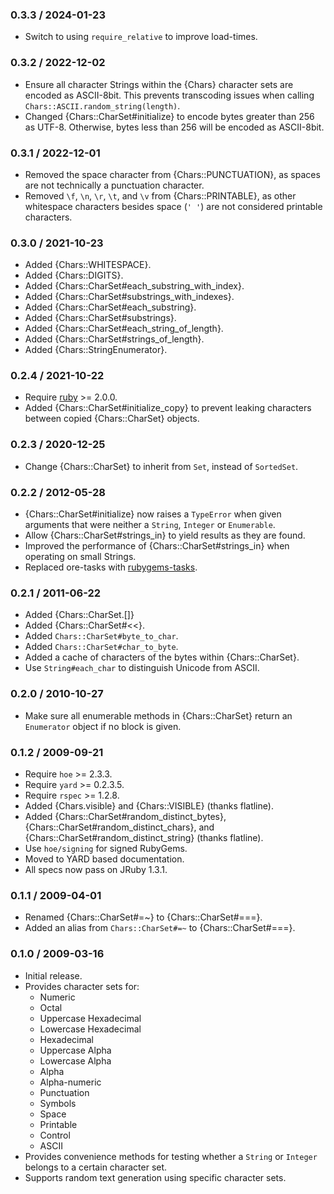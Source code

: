 ### 0.3.3 / 2024-01-23

* Switch to using `require_relative` to improve load-times.

### 0.3.2 / 2022-12-02

* Ensure all character Strings within the {Chars} character sets are encoded as
  ASCII-8bit. This prevents transcoding issues when calling
  `Chars::ASCII.random_string(length)`.
* Changed {Chars::CharSet#initialize} to encode bytes greater than 256 as UTF-8.
  Otherwise, bytes less than 256 will be encoded as ASCII-8bit.

### 0.3.1 / 2022-12-01

* Removed the space character from {Chars::PUNCTUATION}, as spaces are not
  technically a punctuation character.
* Removed `\f`, `\n`, `\r`, `\t`, and `\v` from {Chars::PRINTABLE}, as other
  whitespace characters besides space (`' '`) are not considered printable
  characters.

### 0.3.0 / 2021-10-23

* Added {Chars::WHITESPACE}.
* Added {Chars::DIGITS}.
* Added {Chars::CharSet#each_substring_with_index}.
* Added {Chars::CharSet#substrings_with_indexes}.
* Added {Chars::CharSet#each_substring}.
* Added {Chars::CharSet#substrings}.
* Added {Chars::CharSet#each_string_of_length}.
* Added {Chars::CharSet#strings_of_length}.
* Added {Chars::StringEnumerator}.

### 0.2.4 / 2021-10-22

* Require [ruby] >= 2.0.0.
* Added {Chars::CharSet#initialize_copy} to prevent leaking characters
  between copied {Chars::CharSet} objects.

### 0.2.3 / 2020-12-25

* Change {Chars::CharSet} to inherit from `Set`, instead of `SortedSet`.

### 0.2.2 / 2012-05-28

* {Chars::CharSet#initialize} now raises a `TypeError` when given arguments
  that were neither a `String`, `Integer` or `Enumerable`.
* Allow {Chars::CharSet#strings_in} to yield results as they are found.
* Improved the performance of {Chars::CharSet#strings_in} when operating on
  small Strings.
* Replaced ore-tasks with
  [rubygems-tasks](https://github.com/postmodern/rubygems-tasks#readme).

### 0.2.1 / 2011-06-22

* Added {Chars::CharSet.[]}
* Added {Chars::CharSet#<<}.
* Added `Chars::CharSet#byte_to_char`.
* Added `Chars::CharSet#char_to_byte`.
* Added a cache of characters of the bytes within {Chars::CharSet}.
* Use `String#each_char` to distinguish Unicode from ASCII.

### 0.2.0 / 2010-10-27

* Make sure all enumerable methods in {Chars::CharSet} return an
  `Enumerator` object if no block is given.

### 0.1.2 / 2009-09-21

* Require `hoe` >= 2.3.3.
* Require `yard` >= 0.2.3.5.
* Require `rspec` >= 1.2.8.
* Added {Chars.visible} and {Chars::VISIBLE} (thanks flatline).
* Added {Chars::CharSet#random_distinct_bytes},
  {Chars::CharSet#random_distinct_chars}, and
  {Chars::CharSet#random_distinct_string} (thanks flatline).
* Use `hoe/signing` for signed RubyGems.
* Moved to YARD based documentation.
* All specs now pass on JRuby 1.3.1.

### 0.1.1 / 2009-04-01

* Renamed {Chars::CharSet#=~} to {Chars::CharSet#===}.
* Added an alias from `Chars::CharSet#=~` to {Chars::CharSet#===}.

### 0.1.0 / 2009-03-16

* Initial release.
* Provides character sets for:
  * Numeric
  * Octal
  * Uppercase Hexadecimal
  * Lowercase Hexadecimal
  * Hexadecimal
  * Uppercase Alpha
  * Lowercase Alpha
  * Alpha
  * Alpha-numeric
  * Punctuation
  * Symbols
  * Space
  * Printable
  * Control
  * ASCII
* Provides convenience methods for testing whether a `String` or `Integer`
  belongs to a certain character set.
* Supports random text generation using specific character sets.

[ruby]: https://www.ruby-lang.org/

